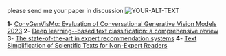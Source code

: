 please send me your paper in discussion
<picture>
 <source media="(prefers-color-scheme: dark)" srcset="https://github.githubassets.com/images/modules/notifications/done-blank.svg">
 <source media="(prefers-color-scheme: light)" srcset="https://github.githubassets.com/images/modules/notifications/done-blank.svg">
 <img alt="YOUR-ALT-TEXT" src="https://github.githubassets.com/images/modules/notifications/done-blank.svg">
</picture>

**1**- [ConvGenVisMo: Evaluation of Conversational Generative Vision Models 2023](https://arxiv.org/pdf/2305.17784)
**2**- [Deep learning--based text classification: a comprehensive review](https://arxiv.org/pdf/2004.03705)
**3**- [The state-of-the-art in expert recommendation systems](https://www.researchgate.net/profile/Narjes-Nikzad-Khasmakhi/publication/332571119_The_state-of-the-art_in_expert_recommendation_systems/links/5d07ea2e92851cfcc61f5bd7/The-state-of-the-art-in-expert-recommendation-systems.pdf)
**4**- [Text Simplification of Scientific Texts for Non-Expert Readers](https://arxiv.org/pdf/2307.03569)
